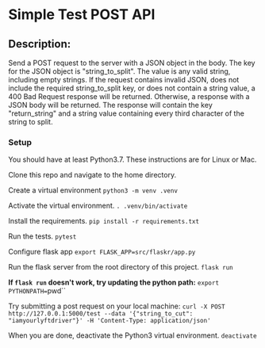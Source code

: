 # Simple Test POST API

## Description:
Send a POST request to the server with a JSON object in the body. The key for the JSON object is "string_to_split". The value is any valid string, including empty strings. If the request contains invalid JSON, does not include the required string_to_split key, or does not contain a string value, a 400 Bad Request response will be returned. Otherwise, a response with a JSON body will be returned. The response will contain the key "return_string" and a string value containing every third character of the string to split.

### Setup
You should have at least Python3.7. These instructions are for Linux or Mac.

Clone this repo and navigate to the home directory.

Create a virtual environment
`python3 -m venv .venv`

Activate the virtual environment.
`. .venv/bin/activate`

Install the requirements.
`pip install -r requirements.txt`

Run the tests.
`pytest`

Configure flask app
`export FLASK_APP=src/flaskr/app.py`

Run the flask server from the root directory of this project.
`flask run`

**If `flask run` doesn't work, try updating the python path:**
`export PYTHONPATH=`pwd``

Try submitting a post request on your local machine:
`curl -X POST http://127.0.0.1:5000/test --data '{"string_to_cut": "iamyourlyftdriver"}' -H 'Content-Type: application/json'`

When you are done, deactivate the Python3 virtual environment.
`deactivate`
